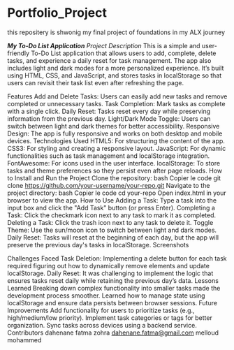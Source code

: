 # Portfolio_Project
this repositery is shwonig my final project of foundations in my ALX journey 

*****My To-Do List Application*****
_Project Description_
This is a simple and user-friendly To-Do List application that allows users to add, complete, delete tasks, and experience a daily reset for task management. The app also includes light and dark modes for a more personalized experience. It’s built using HTML, CSS, and JavaScript, and stores tasks in localStorage so that users can revisit their task list even after refreshing the page.

Features
Add and Delete Tasks: Users can easily add new tasks and remove completed or unnecessary tasks.
Task Completion: Mark tasks as complete with a single click.
Daily Reset: Tasks reset every day while preserving information from the previous day.
Light/Dark Mode Toggle: Users can switch between light and dark themes for better accessibility.
Responsive Design: The app is fully responsive and works on both desktop and mobile devices.
Technologies Used
HTML5: For structuring the content of the app.
CSS3: For styling and creating a responsive layout.
JavaScript: For dynamic functionalities such as task management and localStorage integration.
FontAwesome: For icons used in the user interface.
localStorage: To store tasks and theme preferences so they persist even after page reloads.
How to Install and Run the Project
Clone the repository:
bash
Copier le code
git clone https://github.com/your-username/your-repo.git
Navigate to the project directory:
bash
Copier le code
cd your-repo
Open index.html in your browser to view the app.
How to Use
Adding a Task: Type a task into the input box and click the "Add Task" button (or press Enter).
Completing a Task: Click the checkmark icon next to any task to mark it as completed.
Deleting a Task: Click the trash icon next to any task to delete it.
Toggle Theme: Use the sun/moon icon to switch between light and dark modes.
Daily Reset: Tasks will reset at the beginning of each day, but the app will preserve the previous day's tasks in localStorage.
Screenshots

Challenges Faced
Task Deletion: Implementing a delete button for each task required figuring out how to dynamically remove elements and update localStorage.
Daily Reset: It was challenging to implement the logic that ensures tasks reset daily while retaining the previous day’s data.
Lessons Learned
Breaking down complex functionality into smaller tasks made the development process smoother.
Learned how to manage state using localStorage and ensure data persists between browser sessions.
Future Improvements
Add functionality for users to prioritize tasks (e.g., high/medium/low priority).
Implement task categories or tags for better organization.
Sync tasks across devices using a backend service.
Contributors
dahenane fatma zohra <dahenane.fatma@gmail.com>
melloud mohammed <mohamedNumberOne>
